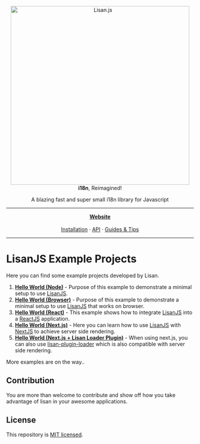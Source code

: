 <p align="center">
  <img alt="Lisan.js" src="https://lisanjs.com/img/logo/banners/5_big.png" width="480">
  <br>
  <strong>i18n</strong>, Reimagined!
</p>

<p align="center">
  A blazing fast and super small i18n library for Javascript
</p>

<hr>

<p align="center">
<a href="https://lisanjs.com"><strong>Website</strong></a><br><br>
<a href="https://lisanjs.com/docs/what-is-lisan#installation">Installation</a> ·
<a href="https://lisanjs.com/docs/docs/full-api-reference">API</a> ·
<a href="https://lisanjs.com/docs/docs/pluralization">Guides & Tips</a>
</p>

<hr>

# LisanJS Example Projects

Here you can find some example projects developed by Lisan.

1. [**Hello World (Node)**](https://github.com/lisanjs/examples/commits/master/01-hello-world-node) - Purpose of this example
   to demonstrate a minimal setup
   to use [LisanJS](https://lisanjs.com).
2. [**Hello World (Browser)**](https://github.com/lisanjs/examples/commits/master/02-hello-world-browser) - Purpose of this example
   to demonstrate a minimal setup
   to use [LisanJS](https://lisanjs.com) that works on browser.
3. [**Hello World (React)**](https://github.com/lisanjs/examples/commits/master/03-hello-world-react) - This example
   shows how to integrate [LisanJS](https://lisanjs.com) into a [ReactJS](https://reactjs.org) application.
4. [**Hello World (Next.js)**](https://github.com/lisanjs/examples/commits/master/04-nextjs-ssr) - Here you can
   learn how to use [LisanJS](https://lisanjs.com) with [NextJS](https://nextjs.org) to achieve server side rendering.
5. [**Hello World (Next.js + Lisan Loader Plugin)**](https://github.com/lisanjs/examples/commits/master/05-ssr-lisan-plugin-loader) - When using next.js,
   you can also use [lisan-plugin-loader](https://lisanjs.com) which is also compatible with server side rendering.

More examples are on the way..

## Contribution

You are more than welcome to contribute and show off how you take advantage of lisan in your awesome applications.

## License

This repository is [MIT licensed](./LICENCE).
